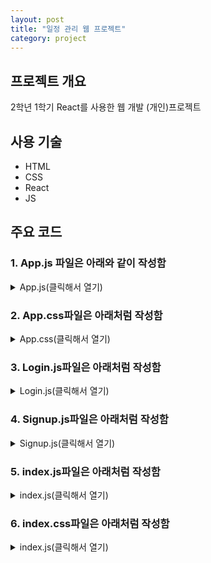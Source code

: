 ```yaml
---
layout: post
title: "일정 관리 웹 프로젝트"
category: project
---
```


## 프로젝트 개요
2학년 1학기 React를 사용한 웹 개발 (개인)프로젝트

## 사용 기술
- HTML
- CSS
- React
- JS

## 주요 코드
### 1. App.js 파일은 아래와 같이 작성함

<details>
<summary>App.js(클릭해서 열기)</summary>
<script src="https://gist.github.com/jjoon1234/9d79a8f6e98f3dce63d6f9ec7ea124c9.js"></script>
</details>


### 2. App.css파일은 아래처럼 작성함

<details>
<summary>App.css(클릭해서 열기)</summary>
</details>


### 3. Login.js파일은 아래처럼 작성함

<details>
<summary>Login.js(클릭해서 열기)</summary>
</details>

### 4. Signup.js파일은 아래처럼 작성함

<details>
<summary>Signup.js(클릭해서 열기)</summary>
</details>

### 5. index.js파일은 아래처럼 작성함

<details>
<summary>index.js(클릭해서 열기)</summary>
</details>

### 6. index.css파일은 아래처럼 작성함

<details>
<summary>index.js(클릭해서 열기)</summary>
</details>
